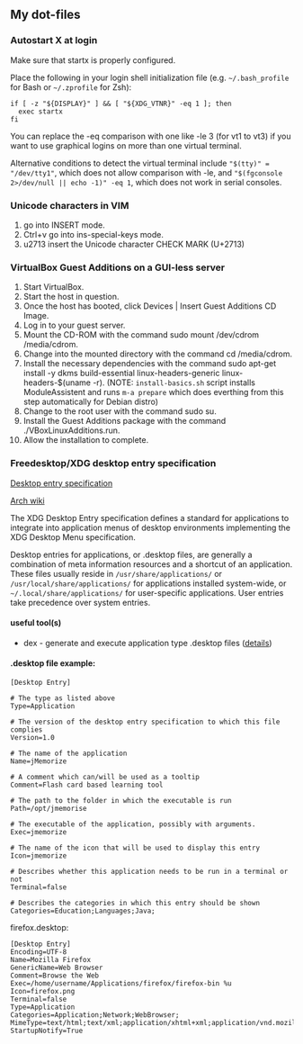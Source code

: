## My dot-files

### Autostart X at login

Make sure that startx is properly configured.

Place the following in your login shell initialization file (e.g. `~/.bash_profile` for Bash or `~/.zprofile` for Zsh):

```
if [ -z "${DISPLAY}" ] && [ "${XDG_VTNR}" -eq 1 ]; then
  exec startx
fi
```

You can replace the -eq comparison with one like -le 3 (for vt1 to vt3) if you want to use graphical logins on more than one virtual terminal.

Alternative conditions to detect the virtual terminal include `"$(tty)" = "/dev/tty1"`, which does not allow comparison with -le, and `"$(fgconsole 2>/dev/null || echo -1)" -eq 1`, which does not work in serial consoles. 

### Unicode characters in VIM
1. go into INSERT mode.
1. Ctrl+v go into ins-special-keys mode.
1. u2713 insert the Unicode character CHECK MARK (U+2713)

### VirtualBox Guest Additions on a GUI-less server

1. Start VirtualBox.
1. Start the host in question.
1. Once the host has booted, click Devices | Insert Guest Additions CD Image.
1. Log in to your guest server.
1. Mount the CD-ROM with the command sudo mount /dev/cdrom /media/cdrom.
1. Change into the mounted directory with the command cd /media/cdrom.
1. Install the necessary dependencies with the command sudo apt-get install -y dkms build-essential linux-headers-generic linux-headers-$(uname -r). (NOTE: `install-basics.sh` script installs ModuleAssistent and runs `m-a prepare` which does everthing from this step automatically for Debian distro) 
1. Change to the root user with the command sudo su.
1. Install the Guest Additions package with the command ./VBoxLinuxAdditions.run.
1. Allow the installation to complete.

### Freedesktop/XDG desktop entry specification 

[Desktop entry specification](https://specifications.freedesktop.org/desktop-entry-spec/latest/)

[Arch wiki](https://wiki.archlinux.org/title/desktop_entries)

The XDG Desktop Entry specification defines a standard for applications to integrate into application menus of desktop environments implementing the XDG Desktop Menu specification. 

Desktop entries for applications, or .desktop files, are generally a combination of meta information resources and a shortcut of an application. These files usually reside in `/usr/share/applications/` or `/usr/local/share/applications/` for applications installed system-wide, or `~/.local/share/applications/` for user-specific applications. User entries take precedence over system entries.

#### useful tool(s)

- dex - generate and execute application type .desktop files ([details](https://github.com/jceb/dex))

#### .desktop file example:

```
[Desktop Entry]

# The type as listed above
Type=Application

# The version of the desktop entry specification to which this file complies
Version=1.0

# The name of the application
Name=jMemorize

# A comment which can/will be used as a tooltip
Comment=Flash card based learning tool

# The path to the folder in which the executable is run
Path=/opt/jmemorise

# The executable of the application, possibly with arguments.
Exec=jmemorize

# The name of the icon that will be used to display this entry
Icon=jmemorize

# Describes whether this application needs to be run in a terminal or not
Terminal=false

# Describes the categories in which this entry should be shown
Categories=Education;Languages;Java;
```

firefox.desktop:
```
[Desktop Entry]
Encoding=UTF-8
Name=Mozilla Firefox
GenericName=Web Browser
Comment=Browse the Web
Exec=/home/username/Applications/firefox/firefox-bin %u
Icon=firefox.png
Terminal=false
Type=Application
Categories=Application;Network;WebBrowser;
MimeType=text/html;text/xml;application/xhtml+xml;application/vnd.mozilla.xul+xml;text/mml;
StartupNotify=True
```
